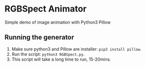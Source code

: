 # RGBSpect Animator
Simple demo of image animation with Python3 Pillow

## Running the generator
1. Make sure python3 and Pillow are installer: `pip3 install pillow`.
2. Run the script: `python3 RGBSpect.py`.
3. This script will take a long time to run, 15-20mins.